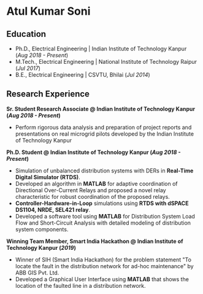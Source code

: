 # Atul Kumar Soni

## Education
- Ph.D., Electrical Engineering   | Indian Institute of Technology Kanpur (_Aug 2018 - Present_)								       		
- M.Tech., Electrical Engineering	| National Institute of Technology Raipur (_Jul 2017_)	 			        		
- B.E., Electrical Engineering    | CSVTU, Bhilai (_Jul 2014_)

## Research Experience
**Sr. Student Research Associate @ Indian Institute of Technology Kanpur (_Aug 2018 - Present_)**
- Perform rigorous data analysis and preparation of project reports and presentations on real microgrid pilots developed by the Indian Institute of Technology Kanpur

**Ph.D. Student @ Indian Institute of Technology Kanpur (_Aug 2018 - Present_)**
- Simulation of unbalanced distribution systems with DERs in **Real-Time Digital Simulator (RTDS)**.
- Developed an algorithm in **MATLAB** for adaptive coordination of Directional Over-Current Relays and proposed a novel relay characteristic for robust coordination of the proposed relays.
- **Controller-Hardware-in-Loop** simulations using **RTDS with dSPACE DS1104, NRDE, SEL421 relay**.
- Developed a software tool using **MATLAB** for Distribution System Load Flow and Short-Circuit Analysis with detailed modeling of distribution system components.

**Winning Team Member, Smart India Hackathon @ Indian Institute of Technology Kanpur (_2019_)**
- Winner of SIH (Smart India Hackathon) for the problem statement "To locate the fault in the distribution network for ad-hoc maintenance" by ABB GIS Pvt. Ltd.
- Developed a Graphical User Interface using **MATLAB** that shows the location of the faulted line in a distribution network.

